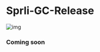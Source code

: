# Sprli-GC-Release
![img](https://user-images.githubusercontent.com/82816129/235845181-c108019b-fe13-497b-ae45-8cc226996661.png)
### Coming soon

